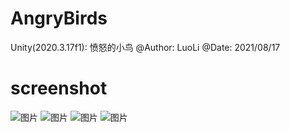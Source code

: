 # AngryBirds
Unity(2020.3.17f1): 愤怒的小鸟
@Author: LuoLi
@Date: 2021/08/17

# screenshot
![图片](https://user-images.githubusercontent.com/79780314/230885017-b70fbbee-e88b-443b-a654-6785d7ceeecc.png)
![图片](https://user-images.githubusercontent.com/79780314/230885101-a64d1db9-3141-4df8-892e-78f825269dda.png)
![图片](https://user-images.githubusercontent.com/79780314/230885130-2fdb3fed-5bfb-4f40-869b-7087b316ab41.png)
![图片](https://user-images.githubusercontent.com/79780314/230893268-03716e44-5e92-4586-a9c0-7a4990803309.png)
